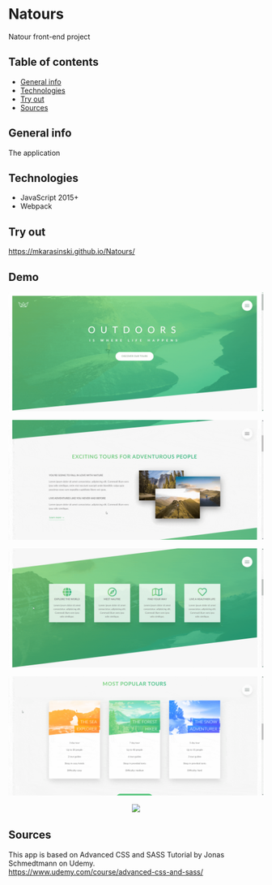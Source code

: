 # Natours
Natour front-end project

## Table of contents
* [General info](#general-info)
* [Technologies](#technologies)
* [Try out](#try-out)
* [Sources](#sources)

## General info

The application

## Technologies
* JavaScript 2015+
* Webpack

## Try out
https://mkarasinski.github.io/Natours/

## Demo

<p align="center">
  <img src="./demo/part_1.gif" />
</p>
  
<p align="center">
  <img src="./demo/part_2.gif" />
</p>
  
<p align="center">
  <img src="./demo/part_3.gif" />
</p>
  
<p align="center">
  <img src="./demo/part_4.gif" />
</p>
  
<p align="center">
  <img src="./demo/part_5.gif" />
</p>

## Sources
This app is based on Advanced CSS and SASS Tutorial by Jonas Schmedtmann on Udemy.  
https://www.udemy.com/course/advanced-css-and-sass/
